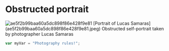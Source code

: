 # Obstructed portrait 
![ae5f2b99baa60a5dc898f86e428f9e81](https://github.com/Agerwo/skills-communicate-using-markdown/assets/143808185/083f6e5d-b8a2-423e-a2ba-8dedd7dabefa)
[Portrait of Lucas Samaras] (ae5f2b99baa60a5dc898f86e428f9e81.jpeg) 
Obstructed self-portrait taken by photographer Lucas Samaras
``` javascript
var myVar = "Photography rules!";
```
